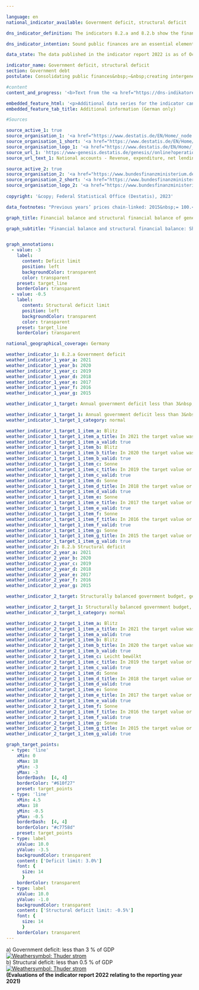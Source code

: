 ```yaml
---

language: en    
national_indicator_available: Government deficit, structural deficit    

dns_indicator_definition: The indicators 8.2.a and 8.2.b show the financial balance of general government (deficit or surplus) and the structural financial balance as a percentage of gross domestic product (<abbr title="Gross domestic product" tabindex="0">GDP</abbr>) at current prices. The public financial balance is calculated as government revenue minus government expenditure, measured on a national accounts basis. The annual structural balance refers to the part of the financial balance that is not attributable to cyclical fluctuations and temporary effects. A negative financial balance is known as a deficit; a positive as a surplus.    

dns_indicator_intention: Sound public finances are an essential element of a sustainable fiscal policy. A policy that relies too heavily on borrowing to fund current public expenditure and then passes this debt on to future generations is simply not sustainable.<br>According to the convergence criteria for the European Union, known as the Maastricht criteria, the annual government deficit should be less than 3&nbsp;% of <abbr title="Gross domestic product" tabindex="0">GDP</abbr>. The structural deficit must not exceed 0.5&nbsp;% of <abbr title="Gross domestic product" tabindex="0">GDP</abbr>. These are the stipulations of the European Stability and Growth Pact. The guiding principle of the structurally balanced budget has also been enshrined in Germany’s Basic Law since 2009&nbsp;(Article 109, referred to as the debt brake).    

data_state: The data published in the indicator report 2022 is as of Oct 31 2022. The data shown on this platform is updated regularly, so that more current data may be available online than published in the <a href="https://dns-indikatoren.de/en/publications_reports/">indicator report 2022</a>.    

indicator_name: Government deficit, structural deficit    
section: Government debt    
postulate: Consolidating public finances&nbsp;–&nbsp;creating intergenerational equity    

#content     
content_and_progress: '<b>Text from the <a href="https://dns-indikatoren.de/en/publications_reports/">Indicator Report 2022&nbsp;</a></b><br><br>The method used to calculate <abbr title="Gross domestic product" tabindex="0">GDP</abbr> and the financial balance of general government is laid down in the European System of National and Regional Accounts (<abbr title="European System of National and Regional Accounts" tabindex="0">ESA</abbr>) and is applied by the Federal Statistical Office. The structural financial balance, on the other hand, is determined by the Federal Ministry of Finance. The calculation of government net borrowing takes into account the finances of the public authorities, that is to say the Federal Government, the Länder and local government, and the finances of the social insurance system.<br><br>In 2012, the Government achieved an overall surplus of 0.3&nbsp;billion euros, which was the first positive balance since the financial and economic crisis of 2008/2009. Financial balance increased to 65.6&nbsp;billion euros or 1.9&nbsp;% of <abbr title="Gross domestic product" tabindex="0">GDP</abbr> until 2018. In 2019, the financial surplus amounted to 53.2&nbsp;billion euros and 1.5&nbsp;% of <abbr title="Gross domestic product" tabindex="0">GDP</abbr> (preliminary data). A financial deficit in 2020&nbsp;and 2021&nbsp;emerged in consequence of the <abbr title="Coronavirus SARS-CoV-2" tabindex="0">COVID-19</abbr>&nbsp;pandemic. The deficit in 2020&nbsp;amounted to 147.6&nbsp;billion euros. Since 1991, only 1995&nbsp;had a higher deficit (178.7&nbsp;billion euros). A European comparison of financial deficits in 2021&nbsp;reveals that Germany’s negative financial balance of 3.7&nbsp;% of <abbr title="Gross domestic product" tabindex="0">GDP</abbr> was below European average of 4.6&nbsp;%. Twelve countries had a lower deficit ratio than Germany; 14&nbsp;countries were above. Denmark (+&nbsp;3.6&nbsp;%) and Luxembourg (+&nbsp;0.8&nbsp;%) even generated a financial surplus.<br><br>In 2021, the Government generated an overall deficit of 134.3&nbsp;billion euros. The federal deficit came to 145.9&nbsp;billion euros. At the same time, Länder, local governments and social insurance yet again recorded an aggregate surplus. The balances for the Länder (2.8&nbsp;billion euros), the social insurance fund (4.3&nbsp;billion euros) and local government (4.6&nbsp;billion euros) were also positive. The national budget in 2021&nbsp;showed a structural deficit of 2.5&nbsp;% of <abbr title="Gross domestic product" tabindex="0">GDP</abbr> (preliminary data). This meant that the <abbr title="European Union" tabindex="0">EU</abbr> convergence criteria for both the government deficit and the structural deficit had not been met in 2021&nbsp;as previous year: in 2020, the federal deficit was 87.4&nbsp;billion euros, that of the Länder was 30.9&nbsp;billion euros and social insurance fund 34.8&nbsp;billion euros. Only local governments reported a surplus of 5.5&nbsp;billion euros in 2020.<br><br>In 2020, government revenues decreased for a short time, however, they increased again in 2021&nbsp;and were 5.9&nbsp;% above the value in 2019. Government spendings increased by 18.1&nbsp;% in the same period. The largest item on the expenditure side of the national accounts are social benefits other than social transfers in kind. These accounted for 33.1&nbsp;% of government spendings (610.9&nbsp;billion euros). Social benefits in kind accounted for 17.9&nbsp;% (330.0&nbsp;billion euros). 70.4&nbsp;% of social benefits other than social transfers in kind fall under the heading of social insurance, primarily in the form of pensions (340&nbsp;billion euros); spendings on social benefits in kind predominantly incurred for statutory health insurance (249.9&nbsp;billion euros).'    

embedded_feature_html: '<p>Additional data series for the indicator can be found <a href="https://dns-indikatoren.de/public/AddInfos/de/8_2_ab.pdf" target="_blank" >here</a>.</p><br><small>Note: You can display the PDF document directly in your browser or download the PDF document and open it with a PDF reader of your choice. We will be happy to advise you.</small>'
embedded_feature_tab_title: Additional information (German only)    

#Sources    

source_active_1: true
source_organisation_1: '<a href="https://www.destatis.de/EN/Home/_node.html">Federal Statistical Office</a>'
source_organisation_1_short: '<a href="https://www.destatis.de/EN/Home/_node.html" target="_blank">Federal Statistical Office</a>'
source_organisation_logo_1: '<a href="https://www.destatis.de/EN/Home/_node.html" target="_blank"><img src="https://dns-indikatoren.de/public/OrgImgEn/destatis.png" alt="Federal Statistical Office" title=" Click here to visit the homepage of the organizationFederal Statistical Office" style="height:60px; width:148px; border: transparent"/></a>'
source_url_1: 'https://www-genesis.destatis.de/genesis//online?operation=table&code=81000-0031&bypass=true&levelindex=1&levelid=1660802268437&language=en'
source_url_text_1: National accounts - Revenue, expenditure, net lending/net borrowing of general government&nbsp;–&nbsp;GENESIS online 81000-0031

source_active_2: true
source_organisation_2: '<a href="https://www.bundesfinanzministerium.de/Web/EN/Home/home.html">Federal Ministry of Finance</a>'
source_organisation_2_short: '<a href="https://www.bundesfinanzministerium.de/Web/EN/Home/home.html" target="_blank">Federal Ministry of Finance</a>'
source_organisation_logo_2: '<a href="https://www.bundesfinanzministerium.de/Web/EN/Home/home.html" target="_blank"><img src="https://dns-indikatoren.de/public/OrgImgEn/bmf.png" alt="Federal Ministry of Finance" title=" Click here to visit the homepage of the organizationFederal Ministry of Finance" style="height:60px; width:148px; border: transparent"/></a>'
    
copyright: '&copy; Federal Statistical Office (Destatis), 2023'    

data_footnotes: "Previous years’ prices chain-linked: 2015&nbsp;= 100.<br>• 2019&nbsp;to 2022&nbsp;preliminary data.<br>• Structural deficit: Special evaluation based on the following data source: Federal Ministry of Finance."    

graph_title: Financial balance and structural financial balance of general government    

graph_subtitle: "Financial balance and structural financial balance: Share of GDP (current prices); gross domestic product (price-adjusted): Year-on-year change"    


graph_annotations:
  - value: -3
    label:
      content: Deficit limit
      position: left
      backgroundColor: transparent
      color: transparent
    preset: target_line
    borderColor: transparent
  - value: -0.5
    label:
      content: Structural deficit limit
      position: left
      backgroundColor: transparent
      color: transparent
    preset: target_line
    borderColor: transparent        

national_geographical_coverage: Germany    

weather_indicator_1: 8.2.a Government deficit
weather_indicator_1_year_a: 2021
weather_indicator_1_year_b: 2020
weather_indicator_1_year_c: 2019
weather_indicator_1_year_d: 2018
weather_indicator_1_year_e: 2017
weather_indicator_1_year_f: 2016
weather_indicator_1_year_g: 2015

weather_indicator_1_target: Annual government deficit less than 3&nbsp;% of <abbr title="Gross domestic product" tabindex="0">GDP</abbr>, to be maintained until 2030

weather_indicator_1_target_1: Annual government deficit less than 3&nbsp;% of <abbr title="Gross domestic product" tabindex="0">GDP</abbr>, to be maintained until 2030
weather_indicator_1_target_1_category: normal

weather_indicator_1_target_1_item_a: Blitz
weather_indicator_1_target_1_item_a_title: In 2021 the target value was missed and the indicator had not moved towards the target on average over the previous changes.
weather_indicator_1_target_1_item_a_valid: true
weather_indicator_1_target_1_item_b: Blitz
weather_indicator_1_target_1_item_b_title: In 2020 the target value was missed and the indicator had not moved towards the target on average over the previous changes.
weather_indicator_1_target_1_item_b_valid: true
weather_indicator_1_target_1_item_c: Sonne
weather_indicator_1_target_1_item_c_title: In 2019 the target value or a better value was achieved and the average change did not point in the direction of deterioration.
weather_indicator_1_target_1_item_c_valid: true
weather_indicator_1_target_1_item_d: Sonne
weather_indicator_1_target_1_item_d_title: In 2018 the target value or a better value was achieved and the average change did not point in the direction of deterioration.
weather_indicator_1_target_1_item_d_valid: true
weather_indicator_1_target_1_item_e: Sonne
weather_indicator_1_target_1_item_e_title: In 2017 the target value or a better value was achieved and the average change did not point in the direction of deterioration.
weather_indicator_1_target_1_item_e_valid: true
weather_indicator_1_target_1_item_f: Sonne
weather_indicator_1_target_1_item_f_title: In 2016 the target value or a better value was achieved and the average change did not point in the direction of deterioration.
weather_indicator_1_target_1_item_f_valid: true
weather_indicator_1_target_1_item_g: Sonne
weather_indicator_1_target_1_item_g_title: In 2015 the target value or a better value was achieved and the average change did not point in the direction of deterioration.
weather_indicator_1_target_1_item_g_valid: true
weather_indicator_2: 8.2.b Structural deficit
weather_indicator_2_year_a: 2021
weather_indicator_2_year_b: 2020
weather_indicator_2_year_c: 2019
weather_indicator_2_year_d: 2018
weather_indicator_2_year_e: 2017
weather_indicator_2_year_f: 2016
weather_indicator_2_year_g: 2015

weather_indicator_2_target: Structurally balanced government budget, general government structural deficit must not exceed 0.5&nbsp;% of <abbr title="Gross domestic product" tabindex="0">GDP</abbr>, to be maintained until 2030

weather_indicator_2_target_1: Structurally balanced government budget, general government structural deficit must not exceed 0.5&nbsp;% of <abbr title="Gross domestic product" tabindex="0">GDP</abbr>, to be maintained until 2030
weather_indicator_2_target_1_category: normal

weather_indicator_2_target_1_item_a: Blitz
weather_indicator_2_target_1_item_a_title: In 2021 the target value was missed and the indicator had not moved towards the target on average over the previous changes.
weather_indicator_2_target_1_item_a_valid: true
weather_indicator_2_target_1_item_b: Blitz
weather_indicator_2_target_1_item_b_title: In 2020 the target value was missed and the indicator had not moved towards the target on average over the previous changes.
weather_indicator_2_target_1_item_b_valid: true
weather_indicator_2_target_1_item_c: Leicht bewölkt
weather_indicator_2_target_1_item_c_title: In 2019 the target value or a better value was achieved, but the average change pointed in the direction of deterioration.
weather_indicator_2_target_1_item_c_valid: true
weather_indicator_2_target_1_item_d: Sonne
weather_indicator_2_target_1_item_d_title: In 2018 the target value or a better value was achieved and the average change did not point in the direction of deterioration.
weather_indicator_2_target_1_item_d_valid: true
weather_indicator_2_target_1_item_e: Sonne
weather_indicator_2_target_1_item_e_title: In 2017 the target value or a better value was achieved and the average change did not point in the direction of deterioration.
weather_indicator_2_target_1_item_e_valid: true
weather_indicator_2_target_1_item_f: Sonne
weather_indicator_2_target_1_item_f_title: In 2016 the target value or a better value was achieved and the average change did not point in the direction of deterioration.
weather_indicator_2_target_1_item_f_valid: true
weather_indicator_2_target_1_item_g: Sonne
weather_indicator_2_target_1_item_g_title: In 2015 the target value or a better value was achieved and the average change did not point in the direction of deterioration.
weather_indicator_2_target_1_item_g_valid: true    

graph_target_points:
  - type: 'line'
    xMin: 0
    xMax: 18
    yMin: -3
    yMax: -3
    borderDash:  [4, 4]
    borderColor: "#610f27"
    preset: target_points
  - type: 'line'
    xMin: 4.5
    xMax: 18
    yMin: -0.5
    yMax: -0.5
    borderDash:  [4, 4]
    borderColor: "#c7758d"
    preset: target_points
  - type: label
    xValue: 10.0
    yValue: -3.5
    backgroundColor: transparent
    content: ['Deficit limit: 3.0%']
    font: {
      size: 14
      }
    borderColor: transparent
  - type: label
    xValue: 10.0
    yValue: -1.0
    backgroundColor: transparent
    content: ['Structural deficit limit: -0.5%']
    font: {
      size: 14
      }
    borderColor: transparent    
---
```



<div>
  <div class="my-header">
    <label class="default">a) Government deficit: less than 3&nbsp;% of GDP
      <a href="https://dns-indikatoren.de/en/status"><img src="https://g205sdgs.github.io/sdg-indicators/public/Wettersymbole/Blitz.png" title="In 2021 the target value was missed and the indicator had not moved towards the target on average over the previous changes." alt="Weathersymbol: Thuder strom"/>
      </a>
    </label>
  </div>
</div>
<div>
  <div class="my-header">
    <label class="default">b) Structural deficit: less than 0.5&nbsp;% of GDP
      <a href="https://dns-indikatoren.de/en/status"><img src="https://g205sdgs.github.io/sdg-indicators/public/Wettersymbole/Blitz.png" title="In 2021 the target value was missed and the indicator had not moved towards the target on average over the previous changes." alt="Weathersymbol: Thuder strom"/>
      </a>
    </label>
  </div>
</div>
<div class="my-header-note">
  <label class="default"><b>(Evaluations of the indicator report 2022 relating to the reporting year 2021)
  </b></label>
</div>